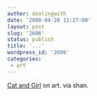 ```yaml
---
author: dealingwith
date: '2008-04-28 11:27:00'
layout: post
slug: '2606'
status: publish
title: '...'
wordpress_id: '2606'
categories:
 - art
---
```


[Cat and Girl][1] on art. via shan.

>

   [1]: http://catandgirl.com/view.php?loc=586

